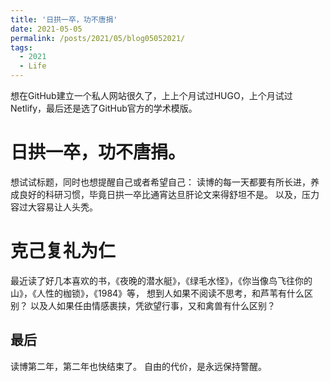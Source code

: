 ```yaml
---
title: '日拱一卒，功不唐捐'
date: 2021-05-05
permalink: /posts/2021/05/blog05052021/
tags:
  - 2021
  - Life
---
```


想在GitHub建立一个私人网站很久了，上上个月试过HUGO，上个月试过Netlify，最后还是选了GitHub官方的学术模版。


日拱一卒，功不唐捐。
======
想试试标题，同时也想提醒自己或者希望自己：
读博的每一天都要有所长进，养成良好的科研习惯，毕竟日拱一卒比通宵达旦肝论文来得舒坦不是。
以及，压力容过大容易让人头秃。

克己复礼为仁
======
最近读了好几本喜欢的书，《夜晚的潜水艇》，《绿毛水怪》，《你当像鸟飞往你的山》，《人性的枷锁》，《1984》等，
想到人如果不阅读不思考，和芦苇有什么区别？
以及人如果任由情感裹挟，凭欲望行事，又和禽兽有什么区别？


最后
------
读博第二年，第二年也快结束了。
自由的代价，是永远保持警醒。
